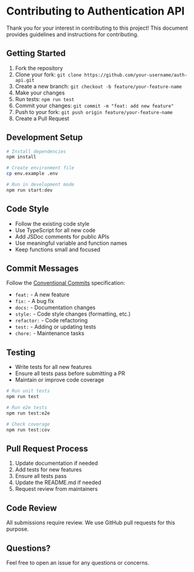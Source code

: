 # Contributing to Authentication API

Thank you for your interest in contributing to this project! This document provides guidelines and instructions for contributing.

## Getting Started

1. Fork the repository
2. Clone your fork: `git clone https://github.com/your-username/auth-api.git`
3. Create a new branch: `git checkout -b feature/your-feature-name`
4. Make your changes
5. Run tests: `npm run test`
6. Commit your changes: `git commit -m "feat: add new feature"`
7. Push to your fork: `git push origin feature/your-feature-name`
8. Create a Pull Request

## Development Setup

```bash
# Install dependencies
npm install

# Create environment file
cp env.example .env

# Run in development mode
npm run start:dev
```

## Code Style

- Follow the existing code style
- Use TypeScript for all new code
- Add JSDoc comments for public APIs
- Use meaningful variable and function names
- Keep functions small and focused

## Commit Messages

Follow the [Conventional Commits](https://www.conventionalcommits.org/) specification:

- `feat:` - A new feature
- `fix:` - A bug fix
- `docs:` - Documentation changes
- `style:` - Code style changes (formatting, etc.)
- `refactor:` - Code refactoring
- `test:` - Adding or updating tests
- `chore:` - Maintenance tasks

## Testing

- Write tests for all new features
- Ensure all tests pass before submitting a PR
- Maintain or improve code coverage

```bash
# Run unit tests
npm run test

# Run e2e tests
npm run test:e2e

# Check coverage
npm run test:cov
```

## Pull Request Process

1. Update documentation if needed
2. Add tests for new features
3. Ensure all tests pass
4. Update the README.md if needed
5. Request review from maintainers

## Code Review

All submissions require review. We use GitHub pull requests for this purpose.

## Questions?

Feel free to open an issue for any questions or concerns.
